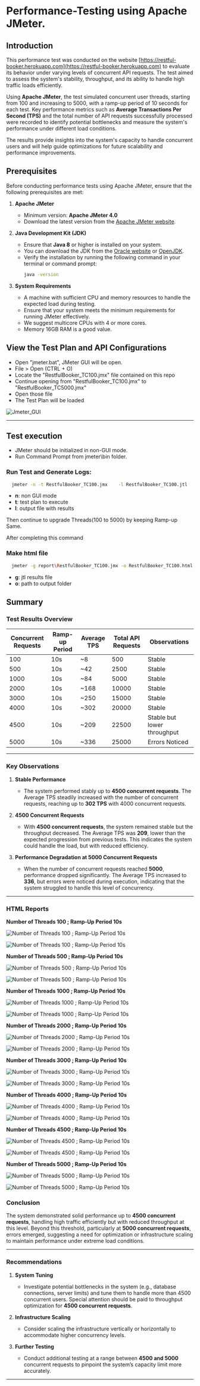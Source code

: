 # Performance-Testing using Apache JMeter.

## Introduction

This performance test was conducted on the website [https://restful-booker.herokuapp.com](https://restful-booker.herokuapp.com) to evaluate its behavior under varying levels of concurrent API requests. The test aimed to assess the system's stability, throughput, and its ability to handle high traffic loads efficiently. 

Using **Apache JMeter**, the test simulated concurrent user threads, starting from 100 and increasing to 5000, with a ramp-up period of 10 seconds for each test. Key performance metrics such as **Average Transactions Per Second (TPS)** and the total number of API requests successfully processed were recorded to identify potential bottlenecks and measure the system's performance under different load conditions. 

The results provide insights into the system's capacity to handle concurrent users and will help guide optimizations for future scalability and performance improvements.


## Prerequisites

Before conducting performance tests using Apache JMeter, ensure that the following prerequisites are met:

1. **Apache JMeter**
   - Minimum version: **Apache JMeter 4.0**
   - Download the latest version from the [Apache JMeter website](https://jmeter.apache.org/download_jmeter.cgi).

2. **Java Development Kit (JDK)**
   - Ensure that **Java 8** or higher is installed on your system. 
   - You can download the JDK from the [Oracle website](https://www.oracle.com/java/technologies/javase-jdk8-downloads.html) or [OpenJDK](https://openjdk.java.net/install/).
   - Verify the installation by running the following command in your terminal or command prompt:
     ```bash
     java -version
     ```

3. **System Requirements**
   - A machine with sufficient CPU and memory resources to handle the expected load during testing.
   - Ensure that your system meets the minimum requirements for running JMeter effectively.
   - We suggest multicore CPUs with 4 or more cores.
   - Memory 16GB RAM is a good value.


## View the Test Plan and API Configurations

* Open "jmeter.bat", JMeter GUI will be open.
* File > Open (CTRL + O)
* Locate the "RestfulBooker_TC100.jmx" file contained on this repo
* Continue opening from "RestfulBooker_TC100.jmx" to "RestfulBooker_TC5000.jmx"
* Open those file
* The Test Plan will be loaded
  
![Jmeter_GUI](https://github.com/user-attachments/assets/7620d50d-00ff-4c88-a8ff-dc181503d547)

---

## Test execution

* JMeter should be initialized in non-GUI mode.
* Run Command Prompt from jmeter\bin folder.

### Run Test and Generate Logs: 
```bash
  jmeter -n -t RestfulBooker_TC100.jmx    -l RestfulBooker_TC100.jtl
```      
  - **n**: non GUI mode
  - **t**: test plan to execute
  - **l**: output file with results

Then continue to upgrade Threads(100 to 5000) by keeping Ramp-up Same.     

After completing this command  

### Make html file
```bash
  jmeter -g report\RestfulBooker_TC100.jmx -o RestfulBooker_TC100.html
```
  - **g**: jtl results file
  - **o**: path to output folder  


## Summary

### Test Results Overview

| Concurrent Requests | Ramp-up Period | Average TPS | Total API Requests | Observations                |
|---------------------|----------------|-------------|--------------------|-----------------------------|
| 100                 | 10s            | ~8          | 500                | Stable                      |
| 500                 | 10s            | ~42         | 2500               | Stable                      |
| 1000                | 10s            | ~84         | 5000               | Stable                      |
| 2000                | 10s            | ~168        | 10000              | Stable                      |
| 3000                | 10s            | ~250        | 15000              | Stable                      |
| 4000                | 10s            | ~302        | 20000              | Stable                      |
| 4500                | 10s            | ~209        | 22500              | Stable but lower throughput |
| 5000                | 10s            | ~336        | 25000              | Errors Noticed              |

---

### Key Observations

1. **Stable Performance**
   - The system performed stably up to **4500 concurrent requests**. The Average TPS steadily increased with the number of concurrent requests, reaching up to **302 TPS** with 4000 concurrent requests.

2. **4500 Concurrent Requests**
   - With **4500 concurrent requests**, the system remained stable but the throughput decreased. The Average TPS was **209**, lower than the expected progression from previous tests. This indicates the system could handle the load, but with reduced efficiency.

3. **Performance Degradation at 5000 Concurrent Requests**
   - When the number of concurrent requests reached **5000**, performance dropped significantly. The Average TPS increased to **336**, but errors were noticed during execution, indicating that the system struggled to handle this level of concurrency.

---

### HTML Reports

**Number of Threads 100 ; Ramp-Up Period 10s**

![Number of Threads 100 ; Ramp-Up Period 10s](https://github.com/user-attachments/assets/6b5d32b0-8a83-4622-91ee-1ff5e80aa951)

![Number of Threads 100 ; Ramp-Up Period 10s](https://github.com/user-attachments/assets/b861f2c3-8996-411a-93d3-5ba0207fb33e)

**Number of Threads 500 ; Ramp-Up Period 10s**

![Number of Threads 500 ; Ramp-Up Period 10s](https://github.com/user-attachments/assets/ac02467b-691a-4a84-ba76-11fdae9f6564)

![Number of Threads 500 ; Ramp-Up Period 10s](https://github.com/user-attachments/assets/a01a37ea-4617-468f-8a75-bdccb2c4be8d)


**Number of Threads 1000 ; Ramp-Up Period 10s**

![Number of Threads 1000 ; Ramp-Up Period 10s](https://github.com/user-attachments/assets/2c172092-3861-4fb7-8c64-50da55be7f96)

![Number of Threads 1000 ; Ramp-Up Period 10s](https://github.com/user-attachments/assets/6dc77efc-fa08-4e97-8c1b-f3bc19e8c9cc)


**Number of Threads 2000 ; Ramp-Up Period 10s**

![Number of Threads 2000 ; Ramp-Up Period 10s](https://github.com/user-attachments/assets/0cbd77e4-2fbe-493f-a551-e74fcf26606e)

![Number of Threads 2000 ; Ramp-Up Period 10s](https://github.com/user-attachments/assets/5e85542a-52a8-47ac-a50e-ebf27be4135b)


**Number of Threads 3000 ; Ramp-Up Period 10s**

![Number of Threads 3000 ; Ramp-Up Period 10s](https://github.com/user-attachments/assets/791fb9cb-6b23-47f7-8b8d-4feec196a5b5)

![Number of Threads 3000 ; Ramp-Up Period 10s](https://github.com/user-attachments/assets/c0e2002b-80b5-4e9a-8f1f-38a5c0d4ca1f)

**Number of Threads 4000 ; Ramp-Up Period 10s**

![Number of Threads 4000 ; Ramp-Up Period 10s](https://github.com/user-attachments/assets/e02d5414-83c6-4872-b464-8f2c580dfcb4)

![Number of Threads 4000 ; Ramp-Up Period 10s](https://github.com/user-attachments/assets/b93a1304-bdc4-437e-9707-37bb60ed8bd7)

**Number of Threads 4500 ; Ramp-Up Period 10s**

![Number of Threads 4500 ; Ramp-Up Period 10s](https://github.com/user-attachments/assets/b43f34f9-853a-4b86-9f68-c92fb62ecc52)

![Number of Threads 4500 ; Ramp-Up Period 10s](https://github.com/user-attachments/assets/82252559-c1c8-4457-9a2f-35e16119c935)

**Number of Threads 5000 ; Ramp-Up Period 10s**

![Number of Threads 5000 ; Ramp-Up Period 10s](https://github.com/user-attachments/assets/9f3a4d18-cff6-48ff-8ae6-c06a2efdc4cc)

![Number of Threads 5000 ; Ramp-Up Period 10s](https://github.com/user-attachments/assets/59888856-a603-4b1b-a570-b0bd133fd820)



### Conclusion

The system demonstrated solid performance up to **4500 concurrent requests**, handling high traffic efficiently but with reduced throughput at this level. Beyond this threshold, particularly at **5000 concurrent requests**, errors emerged, suggesting a need for optimization or infrastructure scaling to maintain performance under extreme load conditions.

---

### Recommendations

1. **System Tuning**
   - Investigate potential bottlenecks in the system (e.g., database connections, server limits) and tune them to handle more than 4500 concurrent users. Special attention should be paid to throughput optimization for **4500 concurrent requests**.

2. **Infrastructure Scaling**
   - Consider scaling the infrastructure vertically or horizontally to accommodate higher concurrency levels.

3. **Further Testing**
   - Conduct additional testing at a range between **4500 and 5000** concurrent requests to pinpoint the system’s capacity limit more accurately.

---






